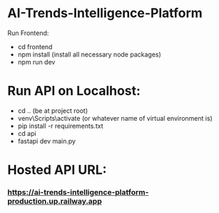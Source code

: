 # AI-Trends-Intelligence-Platform
Run Frontend:
- cd frontend
- npm install (install all necessary node packages)
- npm run dev

# Run API on Localhost:
- cd .. (be at project root)
- venv\Scripts\activate (or whatever name of virtual environment is)
- pip install -r requirements.txt
- cd api
- fastapi dev main.py

# Hosted API URL:
### https://ai-trends-intelligence-platform-production.up.railway.app
